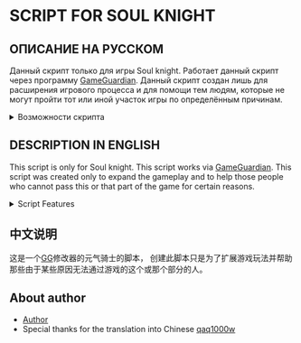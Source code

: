 # SCRIPT FOR SOUL KNIGHT 

## ОПИСАНИЕ НА РУССКОМ
Данный скрипт только для игры Soul knight. Работает данный скрипт через программу [GameGuardian](https://gameguardian.net). Данный скрипт создан лишь для расширения игрового процесса и для помощи тем людям, которые не могут пройти тот или иной участок игры по определённым причинам.

<details><summary>Возможности скрипта</summary>

1. Может убрать почти все ингредиенты для крафта на столе кузнеца (п.с. перед этим надо хотя бы один рецепт посмотреть) (Функция: УБРАТЬ МАТЕРИАЛЫ С КУЗНЕЧНОГО СТОЛА)
><details><summary>Пример</summary><p><img src="image/fun1.jpg"></p></details>
2. Может убрать почти все ингредиенты из чертежа на столе конструктора (п.с. надо посмотреть все интересующие вас предметы, иначе ничего не произойдёт) (Функция: УБРАТЬ МАТЕРИАЛЫ СО СТОЛА КОНСТРУКТОРА)
><details><summary>Пример</summary><p><img src="image/fun2.jpg"></p></details>
3. Может разблокировать оружия все оружия на столе кузнеца. То есть вам не нужно искать оружия или изменять количество их подбора. (Применять надо строго при открытом столе)  (Функция: РАЗБЛОКИРОВАТЬ ВСЕ ОРУЖИЕ НА СТОЛЕ КУЗНЕЦА)
> [Пример использования ](https://youtu.be/7ZXoLIa39tc)
4. Может установить любое количество семян(затронет все семена, которые у вас были или уже есть ) (Функция: УСТАНОВИТЬ КОЛИЧЕСТВО СЕМЯН)
><details><summary>Пример</summary><p><img src="image/fun4.jpg"></p></details>
5. Может установить любое количество материалов (так же как и семенами, то есть затронет все материалы ) (Функция: УСТАНОВИТЬ КОЛИЧЕСТВО МАТЕРИАЛОВ)
6. Может установить любое количество купонов ( так же как и семенами, то есть затронет все купоны  ) (Функция: УСТАНОВИТЬ КОЛИЧЕСТВО КУПОНОВ)
7. Может установить почти любую цену для героев (не касается робота , оружейника и т.д. потому что их нельзя купить) (меняет цену почти у всех) (Функция: УСТАНОВИТЬ ЦЕНУ ДЛЯ ГЕРОЕВ)
8. Может установить почти любую цену для питомцев (так же как и с героями) (меняет цену почти у всех) (Функция: УСТАНОВИТЬ ЦЕНУ ДЛЯ ПИТОМЦЕВ)
9. Может установить почти любую цену для скиллов (меняет цену сразу для всех ) (Функция: УСТАНОВИТЬ ЦЕНУ ДЛЯ СКИЛЛОВ)
10. Может добавить почти любое количество золотых монет (Функция: ДОБАВИТЬ МОНЕТЫ)
11. Может изменить стоимость товара у торговца, которой торгует только за кристаллы(Функция: УСТАНОВИТЬ ЦЕНУ ТОВАРОВ У ПРОДАВЦА)
><details><summary>Пример</summary><p><img src="image/fun111.jpg"></p><p><img src="image/fun112.jpg"></p></details>
12. Может изменить стоимость всех скинов (Меняет цену у всех не доступных скинов ) (Функция: УСТАНОВИТЬ ЦЕНУ ДЛЯ СКИНОВ)
><details><summary>Пример</summary><p><img src="image/fun12.jpg"></p></details>
13. Может вырастить семена (Меняет состояние всех семян на максимальное) (Функция: ВЫРАСТИТЬ ВСЕ РАСТЕНИЯ)
14. Может изменить урон у оружия, что сейчас находятся в руках (Чтобы не вносить дисбаланс, на следующем уровне значения вернутся в изначальное состояние) (Функция: ОГРОМНЫЙ УРОН)
15. Может заставить игрока игнорировать стены (Чтобы не вносить дисбаланс при первом получении урона или на следующем уровне значения вернуться в изначальное состояние) (Функция: НЕТ СТЕН) 
>[Пример использования](https://youtu.be/W_2X7Nmvhho)
16. Может разблокировать все садовые участки (Для работы функции нужно разблокировать хотя бы один не бесплатный участок, 3 подойдёт, или разблокировать мотоцикл) (Функция: РАЗБЛОКИРОВАТЬ ВСЕ САДОВЫЕ УЧАСТКИ)
17. Может разблокировать мотоцикл (Для работы функции нужно разблокировать хотя бы один не бесплатный участок, 3 подойдёт) (Функция: РАЗБЛОКИРОВАТЬ МОТОЦИКЛ)
18. Может изменить уже созданные предметы на столе кузнеца (Для работы функции нужно создать хотя бы одно оружие) (Функция: ИЗМЕНИТЬ СОЗДАННЫЕ ПРЕДМЕТЫ НА СТОЛЕ КУЗНЕЦА) 
>[Пример использования](https://youtu.be/EwuaHsHxy6I)
19. Может обнулить количество попыток в Boss Rush (Функция: УБРАТЬ КОЛИЧЕСТВО ПОПЫТОК BOSS RUSH)
20. Может сбросить количество покупок у продавца (Функция: УБРАТЬ КОЛИЧЕСТВО ПОКУПОК У ПРОДАВЦА)
>[Пример использования](https://youtu.be/cCPVSVR1AgI)
21. Может зарядить волновод (Функция: ЗАРЯДИТЬ ВОЛНОВОД)
22. Может добавить все возможные бафы (Функция: ДОБАВИТЬ ВСЕ БАФЫ)
23. Может увеличить уже имеющиеся атрибуты (Это всё то, что дают напитки) (Функция: УВЕЛИЧИТЬ ДОБАВЛЕННЫЕ АТРИБУТЫ)
24. Может убрать откат у любого скилла (Функция: НЕТ ПЕРЕЗАРЯДКИ НАВЫКОВ)
25. Может уставновить цену для любого стиля лобби, кроме комнаты ожидания (Функция: УСТАНОВИТЬ ЦЕНУ СКИНА ЛОББИ)
>[Пример использования](https://youtu.be/0ZzIIRs0SbQ)
</details>


## DESCRIPTION IN ENGLISH
This script is only for Soul knight. This script works via [GameGuardian](https://gameguardian.net). This script was created only to expand the gameplay and to help those people who cannot pass this or that part of the game for certain reasons.


<details><summary>Script Features</summary>


1. Can remove almost all the ingredients for crafting on the blacksmith's table (ps before that, you need to look at at least one recipe) (Function: REMOVE MATERIALS IN THE BLACKSMITH TABLE)
><details><summary>Example</summary><p><img src="image/fun1.jpg"></p></details>
2. It can remove almost all the ingredients from the drawing on the designer's table (P.S. you need to look at all the items you are interested in, otherwise nothing will happen) (Function: REMOVE MATERIALS FROM THE DESIGNER'S TABLE)
><details><summary>Example</summary><p><img src="image/fun2.jpg"></p></details>
3. Can unlock weapons all weapons on the blacksmith's table. That is, you do not need to search for weapons or change the number of their selection. (It should be used strictly when the table is open)  (Function: UNLOCK ALL WEAPON IN THE BLACKSMITH TABLE)
> [Usage example](https://youtu.be/7ZXoLIa39tc)
4. It can set any number of seeds(it will affect all the seeds that you have had or already have ) (Function: SET COUNT SEEDS)
><details><summary>Example</summary><p><img src="image/fun4.jpg"></p></details>
5. It can install any number of materials (as well as seeds, that is, it will affect all materials ) (Function: SET MATERIALS COUNT)
6. It can set any number of coupons ( as well as seeds, that is, it will affect all coupons ) (Function: SET TOKENS COUNT)
7. Can set almost any price for heroes (does not apply to a robot, a gunsmith, etc. because they can not be bought) (changes the price of almost everyone) (Function: SET HERO PRICE)
8. Can set almost any price for pets (as well as with heroes) (changes the price for almost everyone) (Function: SET PET PRICE)
9. Can set almost any price for skills (changes the price for all at once ) (Function: SET SKILL PRICE)
10. Can add almost any number of gold coins (Function: ADD COIN)
11. Can change the value of the goods from the merchant, which sells only for crystals (Function: SET THE PRICE OF ITEMS FROM THE MERCHANT)
><details><summary>Example</summary><p><img src="image/fun111.jpg"></p><p><img src="image/fun112.jpg"></p></details>
12. Can change the cost of all skins (Changes the price of all unavailable skins ) (Function: SET SKIN PRICE)
><details><summary>Example</summary><p><img src="image/fun12.jpg"></p></details>
13. Can grow seeds (Changes the state of all seeds to the maximum) (Function: GROW ALL THE SEEDS)
14. It can change the damage of weapons that are currently in the hands (In order not to introduce an imbalance, the values will return to their original state at the next level) (Function: HUGE DAMAGE)
15. Can force the player to ignore the walls (In order not to make an imbalance at the first damage or at the next level, the values return to their original state) (Function: NO WALLS) 
>[Usage example](https://youtu.be/W_2X7Nmvhho)
16. Can unlock all garden plots (For the function to work, you need to unlock at least one non-free plot, 3 will do, or unlock a motorcycle) (Function: UNLOCK ALL GARDEN PLOTS)
17. Can unlock a motorcycle (For the function to work, you need to unlock at least one non-free section, 3 will do) (Function: UNLOCK MOTORCYCLE)
18. Can change already created items on the blacksmith's table (For the function to work, you need to create at least one weapon) (Function: CHANGE THE CREATED ITEMS ON THE BLACKSMITH'S TABLE)
>[Usage example](https://youtu.be/EwuaHsHxy6I)
19. Can reset the number of attempts in Boss Rush (Function: REMOVE THE NUMBER OF BOSS RUSH ATTEMPTS)
20. Can reset the number of purchases from the seller (Function: RESET SELLER)
>[Usage example](https://youtu.be/cCPVSVR1AgI)
21. Can charge the waveguide (Function: CHARGE THE WAVEGUIDE)
22. Can add all possible buffs (Function: ADD ALL BUFFS)
23. Can increase already existing attributes (This is all that drinks give) (Function: INCREASE ADDED ATTRIBUTES)
24. Can remove the rollback from any skill (Function: NO SKILL COOLDOWN)
25. Can set the price for any lobby style except the waiting room (Function: SET SKIN LOBBY PRICE)
>[Usage example](https://youtu.be/0ZzIIRs0SbQ)
</details>

## 中文说明

这是一个[GG](https://gameguardian.net)修改器的元气骑士的脚本，
创建此脚本只是为了扩展游戏玩法并帮助那些由于某些原因无法通过游戏的这个或那个部分的人。

## About author

* [Author](https://github.com/kruvcraft21)
* Special thanks for the translation into Chinese [qaq1000w](https://github.com/qaq1000w)
